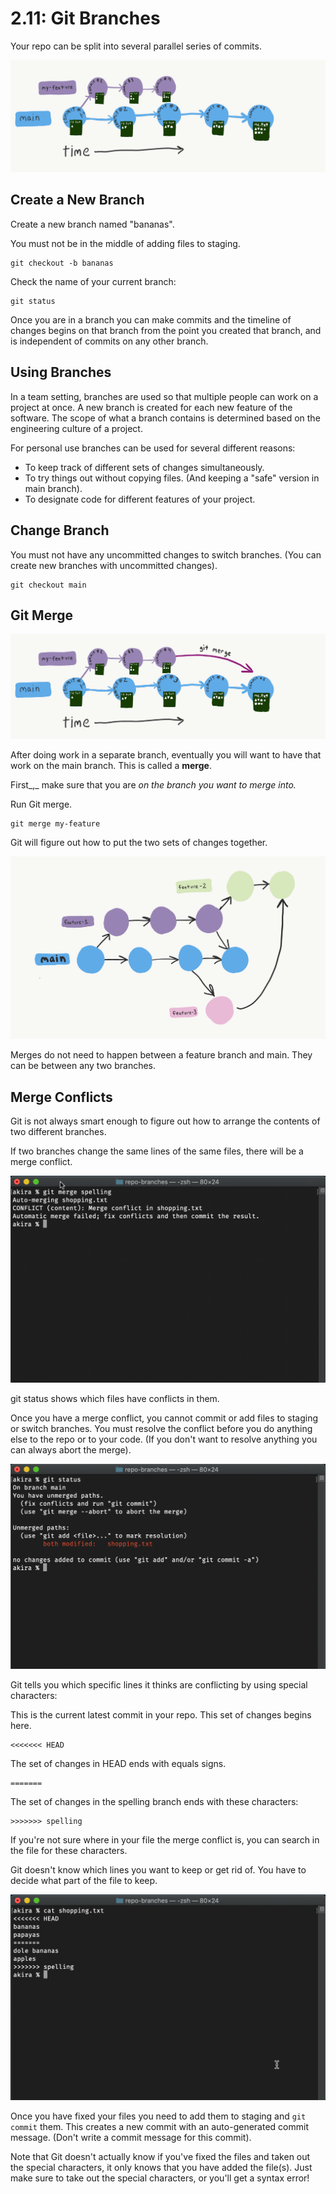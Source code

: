 # 2.11: Git Branches

Your repo can be split into several parallel series of commits.

![](../.gitbook/assets/akira-shared-a-drawing-with-you-3.png)

## Create a New Branch

Create a new branch named "bananas".

You must not be in the middle of adding files to staging.

```text
git checkout -b bananas
```

Check the name of your current branch:

```text
git status
```

Once you are in a branch you can make commits and the timeline of changes begins on that branch from the point you created that branch, and is independent of commits on any other branch.

## Using Branches

In a team setting, branches are used so that multiple people can work on a project at once. A new branch is created for each new feature of the software. The scope of what a branch contains is determined based on the engineering culture of a project.

For personal use branches can be used for several different reasons:

* To keep track of different sets of changes simultaneously.
* To try things out without copying files. \(And keeping a "safe" version in main branch\).
* To designate code for different features of your project.

## Change Branch

You must not have any uncommitted changes to switch branches. \(You can create new branches with uncommitted changes\).

```text
git checkout main
```

## Git Merge

![](../.gitbook/assets/akira-shared-a-drawing-with-you.png)

After doing work in a separate branch, eventually you will want to have that work on the main branch. This is called a **merge**.

First_,_ make sure that you are _on the branch you want to merge into._

Run Git merge.

```text
git merge my-feature
```

Git will figure out how to put the two sets of changes together.

![](../.gitbook/assets/akira-shared-a-drawing-with-you-2%20%281%29.png)

Merges do not need to happen between a feature branch and main. They can be between any two branches.

## Merge Conflicts

Git is not always smart enough to figure out how to arrange the contents of two different branches.

If two branches change the same lines of the same files, there will be a merge conflict.

![](../.gitbook/assets/screen-shot-2020-10-29-at-9.54.48-pm.png)

git status shows which files have conflicts in them.

Once you have a merge conflict, you cannot commit or add files to staging or switch branches. You must resolve the conflict before you do anything else to the repo or to your code. \(If you don't want to resolve anything you can always abort the merge\).

![](../.gitbook/assets/screen-shot-2020-10-29-at-9.55.58-pm.png)

Git tells you which specific lines it thinks are conflicting by using special characters:

This is the current latest commit in your repo. This set of changes begins here.

```text
<<<<<<< HEAD
```

The set of changes in HEAD ends with equals signs.

```text
=======
```

The set of changes in the spelling branch ends with these characters:

```text
>>>>>>> spelling
```

If you're not sure where in your file the merge conflict is, you can search in the file for these characters.

Git doesn't know which lines you want to keep or get rid of. You have to decide what part of the file to keep.

![](../.gitbook/assets/screen-shot-2020-10-29-at-9.56.04-pm.png)

Once you have fixed your files you need to add them to staging and `git commit` them. This creates a new commit with an auto-generated commit message. \(Don't write a commit message for this commit\).

Note that Git doesn't actually know if you've fixed the files and taken out the special characters, it only knows that you have added the file\(s\). Just make sure to take out the special characters, or you'll get a syntax error!


